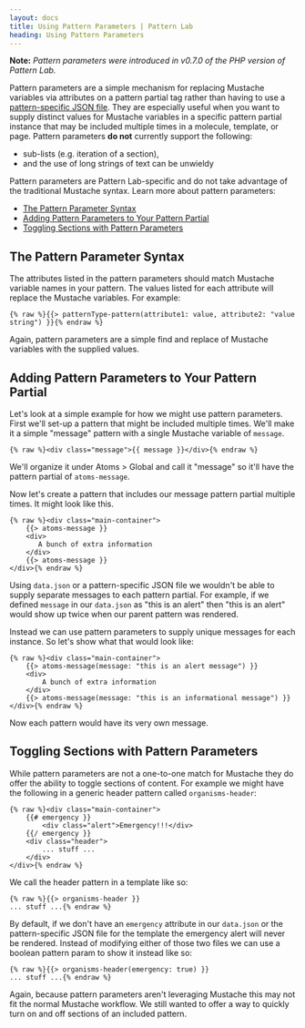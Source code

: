 ```yaml
---
layout: docs
title: Using Pattern Parameters | Pattern Lab
heading: Using Pattern Parameters
---
```


**Note:** *Pattern parameters were introduced in v0.7.0 of the PHP version of Pattern Lab.*


Pattern parameters are a simple mechanism for replacing Mustache variables via attributes on a pattern partial tag rather than having to use a [pattern-specific JSON file](/docs/data-pattern-specific.html). They are especially useful when you want to supply distinct values for Mustache variables in a specific pattern partial instance that may be included multiple times in a molecule, template, or page. Pattern parameters **do not** currently support the following:

* sub-lists (e.g. iteration of a section),
* and the use of long strings of text can be unwieldy

Pattern parameters are Pattern Lab-specific and do not take advantage of the traditional Mustache syntax. Learn more about pattern parameters:

* [The Pattern Parameter Syntax](#pattern-parameter-syntax)
* [Adding Pattern Parameters to Your Pattern Partial](#adding-pattern-parameters)
* [Toggling Sections with Pattern Parameters](#toggling-sections)

## <span id="pattern-parameter-syntax"></span>The Pattern Parameter Syntax 

The attributes listed in the pattern parameters should match Mustache variable names in your pattern. The values listed for each attribute will replace the Mustache variables. For example:

    {% raw %}{{> patternType-pattern(attribute1: value, attribute2: "value string") }}{% endraw %}

Again, pattern parameters are a simple find and replace of Mustache variables with the supplied values.

## <span id="adding-pattern-paramters"></span>Adding Pattern Parameters to Your Pattern Partial

Let's look at a simple example for how we might use pattern parameters. First we'll set-up a pattern that might be included multiple times. We'll make it a simple "message" pattern with a single Mustache variable of `message`.

    {% raw %}<div class="message">{{ message }}</div>{% endraw %}

We'll organize it under Atoms > Global and call it "message" so it'll have the pattern partial of `atoms-message`.

Now let's create a pattern that includes our message pattern partial multiple times. It might look like this.

    {% raw %}<div class="main-container">
        {{> atoms-message }}
        <div>
           A bunch of extra information
        </div>
        {{> atoms-message }}
    </div>{% endraw %}

Using `data.json` or a pattern-specific JSON file we wouldn't be able to supply separate messages to each pattern partial. For example, if we defined `message` in our `data.json` as "this is an alert" then "this is an alert" would show up twice when our parent pattern was rendered.

Instead we can use pattern parameters to supply unique messages for each instance. So let's show what that would look like:

    {% raw %}<div class="main-container">
        {{> atoms-message(message: "this is an alert message") }}
        <div>
            A bunch of extra information
        </div>
        {{> atoms-message(message: "this is an informational message") }}
    </div>{% endraw %}

Now each pattern would have its very own message.

## <span id="toggling-sections"></span>Toggling Sections with Pattern Parameters

While pattern parameters are not a one-to-one match for Mustache they do offer the ability to toggle sections of content. For example we might have the following in a generic header pattern called `organisms-header`:

    {% raw %}<div class="main-container">
        {{# emergency }}
            <div class="alert">Emergency!!!</div>
        {{/ emergency }}
        <div class="header">
            ... stuff ...
        </div>
    </div>{% endraw %}

We call the header pattern in a template like so:

    {% raw %}{{> organisms-header }}
    ... stuff ...{% endraw %}

By default, if we don't have an `emergency` attribute in our `data.json` or the pattern-specific JSON file for the template the emergency alert will never be rendered. Instead of modifying either of those two files we can use a boolean pattern param to show it instead like so:

    {% raw %}{{> organisms-header(emergency: true) }}
    ... stuff ...{% endraw %}

Again, because pattern parameters aren't leveraging Mustache this may not fit the normal Mustache workflow. We still wanted to offer a way to quickly turn on and off sections of an included pattern.


